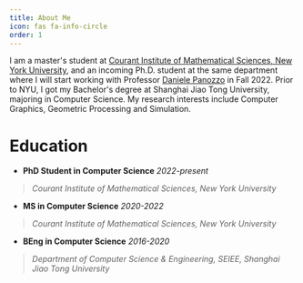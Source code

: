 ```yaml
---
title: About Me
icon: fas fa-info-circle
order: 1
---
```


I am a master's student at [Courant Institute of Mathematical Sciences, New York University](https://cs.nyu.edu/home/index.html), and an incoming Ph.D. student at the same department where I will start working with Professor [Daniele Panozzo](https://cims.nyu.edu/gcl/daniele.html) in Fall 2022. Prior to NYU, I got my Bachelor's degree at Shanghai Jiao Tong University, majoring in Computer Science. My research interests include Computer Graphics, Geometric Processing and Simulation.

# Education

+ **PhD Student in Computer Science** *2022-present*   
> *Courant Institute of Mathematical Sciences, New York University* 

+ **MS in Computer Science** *2020-2022*
> *Courant Institute of Mathematical Sciences, New York University* 

+ **BEng in Computer Science** *2016-2020*
> *Department of Computer Science & Engineering, SEIEE, Shanghai Jiao Tong University*





<!--
Add Markdown syntax content to file `_tabs/about.md`{: .filepath } and it will show up on this page.
{: .prompt-tip }

-->



